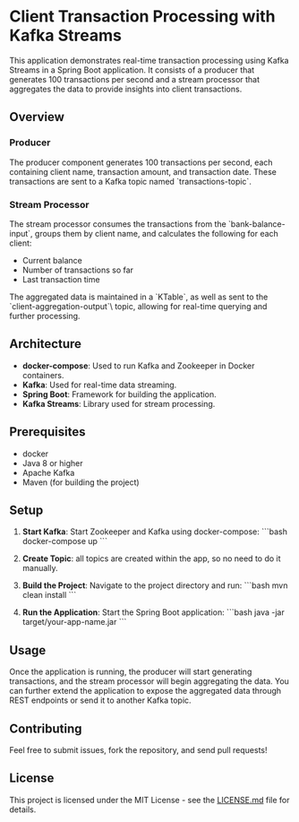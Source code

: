 # Client Transaction Processing with Kafka Streams

This application demonstrates real-time transaction processing using Kafka Streams in a Spring Boot application. It consists of a producer that generates 100 transactions per second and a stream processor that aggregates the data to provide insights into client transactions.

## Overview

### Producer
The producer component generates 100 transactions per second, each containing client name, transaction amount, and transaction date. These transactions are sent to a Kafka topic named \`transactions-topic\`.

### Stream Processor
The stream processor consumes the transactions from the \`bank-balance-input\`, groups them by client name, and calculates the following for each client:
- Current balance
- Number of transactions so far
- Last transaction time

The aggregated data is maintained in a \`KTable\`, as well as sent to the \`client-aggregation-output`\ topic, allowing for real-time querying and further processing.

## Architecture
- **docker-compose**: Used to run Kafka and Zookeeper in Docker containers.
- **Kafka**: Used for real-time data streaming.
- **Spring Boot**: Framework for building the application.
- **Kafka Streams**: Library used for stream processing.

## Prerequisites
- docker
- Java 8 or higher
- Apache Kafka
- Maven (for building the project)

## Setup

1. **Start Kafka**: Start Zookeeper and Kafka using docker-compose:
   \```bash
   docker-compose up
   \```

2. **Create Topic**: all topics are created within the app, so no need to do it manually. 

3. **Build the Project**: Navigate to the project directory and run:
   \```bash
   mvn clean install
   \```

4. **Run the Application**: Start the Spring Boot application:
   \```bash
   java -jar target/your-app-name.jar
   \```

## Usage

Once the application is running, the producer will start generating transactions, and the stream processor will begin aggregating the data. You can further extend the application to expose the aggregated data through REST endpoints or send it to another Kafka topic.

## Contributing

Feel free to submit issues, fork the repository, and send pull requests!

## License

This project is licensed under the MIT License - see the [LICENSE.md](LICENSE.md) file for details.
